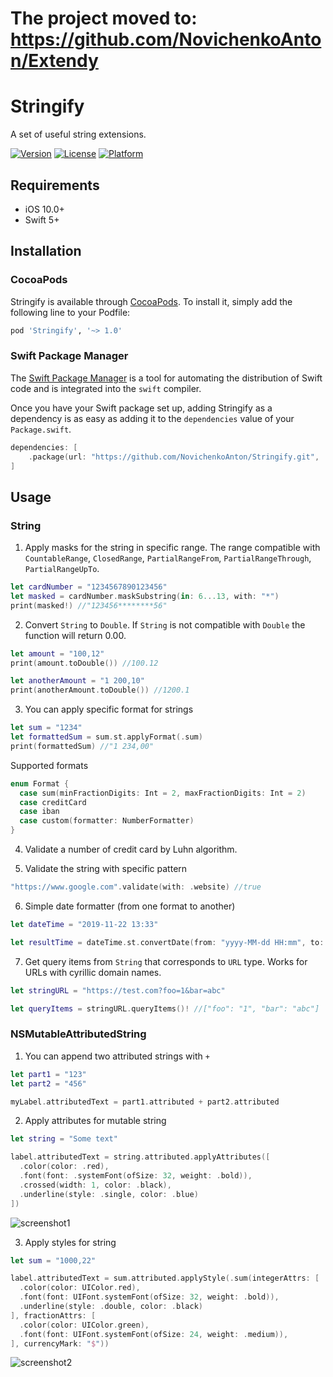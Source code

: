 # The project moved to: https://github.com/NovichenkoAnton/Extendy

# Stringify
A set of useful string extensions.

[![Version](https://img.shields.io/cocoapods/v/Stringify)](https://cocoapods.org/pods/Stringify)
[![License](https://img.shields.io/cocoapods/l/Stringify)](https://raw.githubusercontent.com/NovichenkoAnton/Stringify/master/LICENSE)
[![Platform](https://img.shields.io/cocoapods/p/Stringify)](https://cocoapods.org/pods/Stringify)

## Requirements

- iOS 10.0+
- Swift 5+

## Installation

### CocoaPods

Stringify is available through [CocoaPods](https://cocoapods.org). To install it, simply add the following line to your Podfile:

```ruby
pod 'Stringify', '~> 1.0'
```

### Swift Package Manager

The [Swift Package Manager](https://swift.org/package-manager/) is a tool for automating the distribution of Swift code and is integrated into the `swift` compiler.

Once you have your Swift package set up, adding Stringify as a dependency is as easy as adding it to the `dependencies` value of your `Package.swift`.

```swift
dependencies: [
    .package(url: "https://github.com/NovichenkoAnton/Stringify.git", .upToNextMajor(from: "1.0.0"))
]
```

## Usage

### String
1. Apply masks for the string in specific range. The range compatible with `CountableRange`, `ClosedRange`, `PartialRangeFrom`, `PartialRangeThrough`, `PartialRangeUpTo`.

```swift
let cardNumber = "1234567890123456"
let masked = cardNumber.maskSubstring(in: 6...13, with: "*")
print(masked!) //"123456********56"
```

2. Convert `String` to `Double`. If `String` is not compatible with `Double` the function will return 0.00.

``` swift
let amount = "100,12"
print(amount.toDouble()) //100.12

let anotherAmount = "1 200,10"
print(anotherAmount.toDouble()) //1200.1 
``` 

3. You can apply specific format for strings
```swift
let sum = "1234"
let formattedSum = sum.st.applyFormat(.sum)
print(formattedSum) //"1 234,00"
```

Supported formats
```swift
enum Format {
  case sum(minFractionDigits: Int = 2, maxFractionDigits: Int = 2)
  case creditCard
  case iban
  case custom(formatter: NumberFormatter)
}
```

4. Validate a number of credit card by Luhn algorithm.

5. Validate the string with specific pattern

```swift
"https://www.google.com".validate(with: .website) //true
```

6. Simple date formatter (from one format to another)

```swift
let dateTime = "2019-11-22 13:33"

let resultTime = dateTime.st.convertDate(from: "yyyy-MM-dd HH:mm", to: "h:mm") //"1:33"
```

7. Get query items from `String` that corresponds to `URL` type. Works for URLs with cyrillic domain names.

```swift
let stringURL = "https://test.com?foo=1&bar=abc"

let queryItems = stringURL.queryItems()! //["foo": "1", "bar": "abc"]
```

### NSMutableAttributedString
1. You can append two attributed strings with `+`

```swift
let part1 = "123"
let part2 = "456"

myLabel.attributedText = part1.attributed + part2.attributed
```

2. Apply attributes for mutable string

```swift
let string = "Some text"

label.attributedText = string.attributed.applyAttributes([
  .color(color: .red),
  .font(font: .systemFont(ofSize: 32, weight: .bold)),
  .crossed(width: 1, color: .black),
  .underline(style: .single, color: .blue)
])
```

![screenshot1](https://user-images.githubusercontent.com/8337067/77320216-38a66a00-6d21-11ea-8d1c-1ca8bf0bb9a7.png)

3. Apply styles for string

```swift
let sum = "1000,22"

label.attributedText = sum.attributed.applyStyle(.sum(integerAttrs: [
  .color(color: UIColor.red),
  .font(font: UIFont.systemFont(ofSize: 32, weight: .bold)),
  .underline(style: .double, color: .black)
], fractionAttrs: [
  .color(color: UIColor.green),
  .font(font: UIFont.systemFont(ofSize: 24, weight: .medium)),
], currencyMark: "$"))
```

![screenshot2](https://user-images.githubusercontent.com/8337067/77320368-7dca9c00-6d21-11ea-81fe-3e9162955fa2.png)
